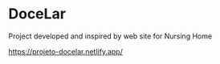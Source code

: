 # DoceLar
Project developed and inspired by web site for Nursing Home

https://projeto-docelar.netlify.app/
